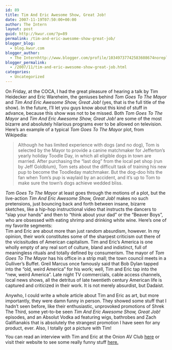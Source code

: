 ```yaml
---
id: 89
title: Tim And Eric Awesome Show, Great Job!
date: 2007-11-19T07:50:00+00:00
author: The Intern
layout: post
guid: http://kwur.com/?p=89
permalink: /tim-and-eric-awesome-show-great-job/
blogger_blog:
  - blog.kwur.com
blogger_author:
  - The Internhttp://www.blogger.com/profile/10349737742583608674noreply@blogger.com
blogger_permalink:
  - /2007/11/tim-and-eric-awesome-show-great-job.html
categories:
  - Uncategorized
---
```

<div class="pf-content">
  <p>
    On Friday, at the COCA, I had the great pleasure of hearing a talk by Tim Heidecker and Eric Wareheim, the geniuses behind <span style="font-style: italic;">Tom Goes To The Mayor </span>and <span style="font-style: italic;">Tim And Eric Awesome Show, Great Job!</span> (yes, that is the full title of the show). In the future, I’ll let you guys know about this kind of stuff in advance, because this show was not to be missed. Both <span style="font-style: italic;">Tom Goes To The Mayor </span>and <span style="font-style: italic;">Tim And Eric Awesome Show, Great Job!</span> are some of the most bizarre and absolutely hilarious programs ever to be allowed on television. Here’s an example of a typical <span style="font-style: italic;">Tom Goes To The Mayor</span> plot, from Wikipedia:
  </p>
  
  <blockquote>
    <p>
      Although he has limited experience with dogs (and no dog), Tom is selected by the Mayor to provide a canine matchmaker for Jefferton’s yearly holiday Toodle Day, in which all eligible dogs in town are married. After purchasing the “last dog” from the local pet shop (run by <span style="text-decoration: underline;"></span>Jeff Goldblum), Tom sets about the difficult task of training his new pup to become the Toodleday matchmaker. But the dog-doo hits the fan when Tom’s pup is waylaid by an accident, and it’s up to Tom to make sure the town’s dogs achieve wedded bliss.
    </p>
  </blockquote>
  
  <p>
    <span style="font-style: italic;">Tom Goes To The Mayor</span> at least goes through the motions of a plot, but the live-action <span style="font-style: italic;">Tim And Eric Awesome Show, Great Job</span>! makes no such pretensions, just bouncing back and forth between insane, bizarre sketches, like a hip-hop instructional video that instructs the dancers to “slap your hands” and then to “think about your dad” or the “Beaver Boys”, who are obsessed with eating shrimp and drinking white wine. Here’s one of my favorite segments:<br />Tim and Eric are about more than just random absurdism, however. In my opinion, their work constitutes some of the sharpest criticism out there of the vicissitudes of American capitalism. Tim and Eric’s America is one wholly empty of any real sort of culture, bland and indistinct, full of meaningless rituals and totally defined by consumerism. The mayor of <span style="font-style: italic;">Tom Goes To The Mayor</span> has his office in a strip mall; the town council meets in a Gulliver’s Buffet. Greil Marcus once famously said that Bob Dylan tapped into the “old, weird America” for his work; well, Tim and Eric tap into the “new, weird America”. Late night TV commercials, cable access channels, local news shows, all the detritus of late twentieth century American life is captured and criticized in their work. It is not merely absurdist, but Dadaist.
  </p>
  
  <p>
    Anywho, I could write a whole article about Tim and Eric as art, but more importantly, they were damn funny in person. They showed some stuff that I hadn’t seen before, like their enthusiastic, unprovoked promotions of Shrek The Third, some yet-to-be seen <span style="font-style: italic;">Tim And Eric Awesome Show, Great Job!</span> episodes, and an Absolut Vodka ad featuring wigs, bathrobes and Zach Galifianakis that is absolutely the strangest promotion I have seen for any product, ever. Also, I totally got a picture with Tim!<br /><a onblur="try {parent.deselectBloggerImageGracefully();} catch(e) {}" href="http://www.kwur.com/blog/uploaded_images/IMG_0085-784868.JPG"><img style="margin: 0px auto 10px; display: block; text-align: center; cursor: pointer;" src="http://www.kwur.com/blog/uploaded_images/IMG_0085-784178.JPG" alt="" border="0" /></a>You can read an interview with Tim and Eric at the Onion AV Club <a href="http://www.avclub.com/content/interview/tim_amp_eric">here</a> or visit their website to see some really funny stuff <a href="http://timanderic.com/">here.</a>
  </p>
</div>